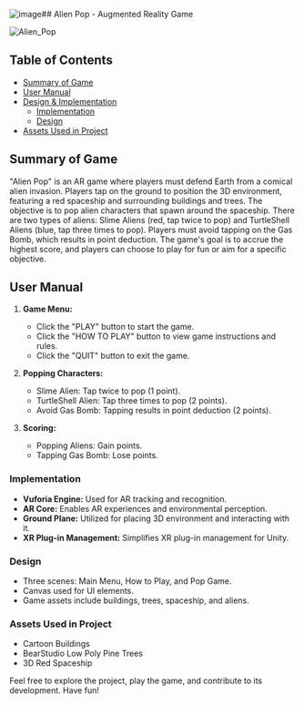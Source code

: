 ![image](https://github.com/sacibytes/unity3d-ar-alien-pop/assets/143756133/540da200-2cd6-45f6-939c-58586cfd2db1)## Alien Pop - Augmented Reality Game

![Alien_Pop](search-ms:displayname=Search%20Results%20in%20Quick%20access&crumb=System.Generic.String%3A(alien%20pop)&crumb=location:%3A%3A{679F85CB-0220-4080-B29B-5540CC05AAB6})

## Table of Contents
- [Summary of Game](#summary-of-game)
- [User Manual](#user-manual)
- [Design & Implementation](#design--implementation)
  - [Implementation](#implementation)
  - [Design](#design)
- [Assets Used in Project](#assets-used-in-project)

## Summary of Game

"Alien Pop" is an AR game where players must defend Earth from a comical alien invasion. Players tap on the ground to position the 3D environment, featuring a red spaceship and surrounding buildings and trees. The objective is to pop alien characters that spawn around the spaceship. There are two types of aliens: Slime Aliens (red, tap twice to pop) and TurtleShell Aliens (blue, tap three times to pop). Players must avoid tapping on the Gas Bomb, which results in point deduction. The game's goal is to accrue the highest score, and players can choose to play for fun or aim for a specific objective.

## User Manual

1. **Game Menu:**
   - Click the "PLAY" button to start the game.
   - Click the "HOW TO PLAY" button to view game instructions and rules.
   - Click the "QUIT" button to exit the game.

2. **Popping Characters:**
   - Slime Alien: Tap twice to pop (1 point).
   - TurtleShell Alien: Tap three times to pop (2 points).
   - Avoid Gas Bomb: Tapping results in point deduction (2 points).

3. **Scoring:**
   - Popping Aliens: Gain points.
   - Tapping Gas Bomb: Lose points.


### Implementation

- **Vuforia Engine:** Used for AR tracking and recognition.
- **AR Core:** Enables AR experiences and environmental perception.
- **Ground Plane:** Utilized for placing 3D environment and interacting with it.
- **XR Plug-in Management:** Simplifies XR plug-in management for Unity.

### Design

- Three scenes: Main Menu, How to Play, and Pop Game.
- Canvas used for UI elements.
- Game assets include buildings, trees, spaceship, and aliens.

### Assets Used in Project

- Cartoon Buildings
- BearStudio Low Poly Pine Trees
- 3D Red Spaceship

Feel free to explore the project, play the game, and contribute to its development. Have fun!

